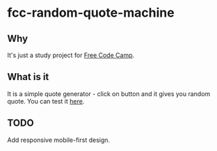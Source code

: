 # fcc-random-quote-machine

## Why
It's just a study project for [Free Code Camp](https://freecodecamp.org).

## What is it
It is a simple quote generator - click on button and it gives you random quote.
You can test it [here](https://daniilkutyavin.github.io/fcc-random-quote-machine/).

## TODO
Add responsive mobile-first design.
